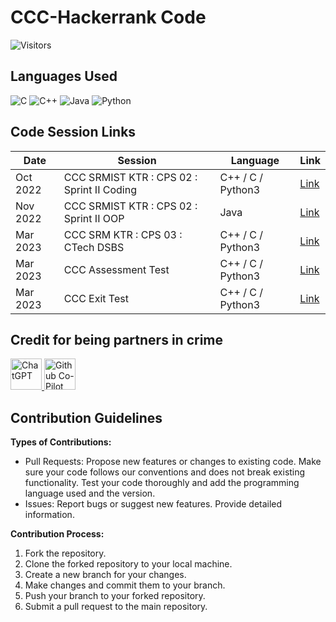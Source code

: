 # CCC-Hackerrank Code 

![Visitors](https://visitor-badge.glitch.me/badge?page_id=VikashPR.CCC-Hackerrank&style=flat-square&color=blueviolet)

## Languages Used
![C](https://img.shields.io/badge/C-00599C?style=for-the-badge&logo=c&logoColor=white)
![C++](https://img.shields.io/badge/C++-00599C?style=for-the-badge&logo=c%2B%2B&logoColor=white)
![Java](https://img.shields.io/badge/Java-ED8B00?style=for-the-badge&logo=java&logoColor=white)
![Python](https://img.shields.io/badge/Python3-3776AB?style=for-the-badge&logo=python&logoColor=white)

## Code Session Links

| Date | Session | Language | Link |
| --- | --- | --- | --- |
| Oct 2022 | CCC SRMIST KTR : CPS 02 : Sprint II Coding | C++ / C / Python3 | [Link](https://github.com/VikashPR/CCC-Hackerrank/blob/main/Oct-2022-CCC.md) |
| Nov 2022 | CCC SRMIST KTR : CPS 02 : Sprint II OOP | Java | [Link](https://github.com/VikashPR/CCC-Hackerrank/blob/main/Nov-2022-CCC-OOP.md) |
| Mar 2023 | CCC SRM KTR : CPS 03 : CTech DSBS | C++ / C / Python3 | [Link](https://github.com/VikashPR/CCC-Hackerrank/blob/main/March-2023-CCC.md) |
| Mar 2023 | CCC Assessment Test | C++ / C / Python3 | [Link](https://github.com/VikashPR/CCC-Hackerrank/blob/main/March-2023-Test.md) |
| Mar 2023 | CCC Exit Test | C++ / C / Python3 | [Link](https://github.com/VikashPR/CCC-Hackerrank/blob/main/March-2023-ExitTest.md) |

## Credit for being partners in crime 

<p align="left">
  <a  href="https://openai.com/blog/chatgpt" target="_blank">
  <img width="50" src="https://raw.githubusercontent.com/lencx/ChatGPT/main/public/logo.png" alt="ChatGPT">
  </a>
  <a href="https://github.com/features/copilot" target="_blank">
  <img width="50" src="https://github.gallerycdn.vsassets.io/extensions/github/copilot/1.77.9225/1677787102885/Microsoft.VisualStudio.Services.Icons.Default" alt="Github Co-Pilot">
  </a>
</p>

## Contribution Guidelines

**Types of Contributions:**
- Pull Requests: Propose new features or changes to existing code. Make sure your code follows our conventions and does not break existing functionality. Test your code thoroughly and add the programming language used and the version.
- Issues: Report bugs or suggest new features. Provide detailed information.

**Contribution Process:**
1. Fork the repository.
2. Clone the forked repository to your local machine.
3. Create a new branch for your changes.
4. Make changes and commit them to your branch.
5. Push your branch to your forked repository.
6. Submit a pull request to the main repository.
